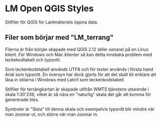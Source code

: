 # LM Open QGIS Styles
Stilfiler för QGIS för Lantmäteriets öppna data.

## Filer som börjar med "LM_terrang"
Filerna är från början skapade med QGIS 2.12 (eller senare) på en Linux klient. För Windows och Mac klienter så kan detta innebära problem med teckekodtabell och typsnitt.

Som teckenkodstabell används UTF8 och för texter används i första hand Arial som typsnitt.
En översyn har dock gjorts för att det skall bli enklare att läsa in stilarna i Windows med Latin1 som teckenkodstabell.

Stilfiler för terrängkartan är skapade utifrån WMTS tjänstens utseende i skala 1:30'236, vilket är så nära en "naturlig" skala det går att komma för genererade tiles. 

Symboler är "låsta" till denna skala och exempelvis typsnitt blir mindre när man zoomar ut, och större när man zoomar in.
